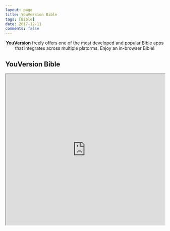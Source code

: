 ```yaml
---
layout: page
title: YouVersion Bible
tags: [Bible]
date: 2017-12-11
comments: false
---
```

    
<center><a href="https://www.youversion.com/"><b>YouVersion</b></a> freely offers one of the most developed and popular Bible apps that integrates across multiple platorms. Enjoy an in-browser Bible!</center>

## YouVersion Bible



 <iframe src="https://www.bible.com" height="480" width="100%" class="myIframe"></iframe>

<script type="text/javascript" language="javascript"> 
$('.myIframe').css('height', $(window).height()+'px');
</script>